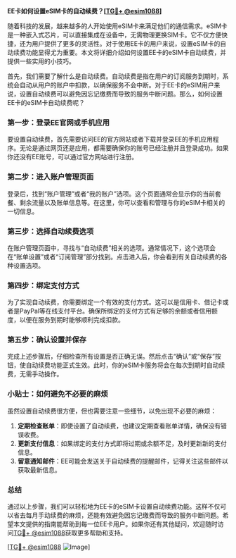 **EE卡如何设置eSIM卡的自动续费？[[TG💪+ @esim1088](https://t.me/s/esim1088)]**

随着科技的发展，越来越多的人开始使用eSIM卡来满足他们的通信需求。eSIM卡是一种嵌入式芯片，可以直接集成在设备中，无需物理更换SIM卡。它不仅方便快捷，还为用户提供了更多的灵活性。对于使用EE卡的用户来说，设置eSIM卡的自动续费功能显得尤为重要。本文将详细介绍如何设置EE卡的eSIM卡自动续费，并提供一些实用的小技巧。

首先，我们需要了解什么是自动续费。自动续费是指在用户的订阅服务到期时，系统会自动从用户的账户中扣款，以确保服务不会中断。对于EE卡的eSIM用户来说，设置自动续费可以避免因忘记缴费而导致的服务中断问题。那么，如何设置EE卡的eSIM卡自动续费呢？

### **第一步：登录EE官网或手机应用**

要设置自动续费，首先需要访问EE的官方网站或者下载并登录EE的手机应用程序。无论是通过网页还是应用，都需要确保你的账号已经注册并且登录成功。如果你还没有EE账号，可以通过官方网站进行注册。

### **第二步：进入账户管理页面**

登录后，找到“账户管理”或者“我的账户”选项。这个页面通常会显示你的当前套餐、剩余流量以及账单信息等。在这里，你可以查看和管理与你的eSIM卡相关的一切信息。

### **第三步：选择自动续费选项**

在账户管理页面中，寻找与“自动续费”相关的选项。通常情况下，这个选项会在“账单设置”或者“订阅管理”部分找到。点击进入后，你会看到有关自动续费的各种设置选项。

### **第四步：绑定支付方式**

为了实现自动续费，你需要绑定一个有效的支付方式。这可以是信用卡、借记卡或者是PayPal等在线支付平台。确保所绑定的支付方式有足够的余额或者信用额度，以便在服务到期时能够顺利完成扣款。

### **第五步：确认设置并保存**

完成上述步骤后，仔细检查所有设置是否正确无误。然后点击“确认”或“保存”按钮，使自动续费功能正式生效。此时，你的eSIM卡服务将会在每次到期时自动续费，无需手动操作。

### **小贴士：如何避免不必要的麻烦**

虽然设置自动续费很方便，但也需要注意一些细节，以免出现不必要的麻烦：

1. **定期检查账单**：即使设置了自动续费，也建议定期查看账单详情，确保没有错误收费。
2. **更新支付信息**：如果绑定的支付方式即将过期或余额不足，及时更新新的支付信息。
3. **留意通知邮件**：EE可能会发送关于自动续费的提醒邮件，记得关注这些邮件以获取最新信息。

### **总结**

通过以上步骤，我们可以轻松地为EE卡的eSIM卡设置自动续费功能。这样不仅可以省去每月手动续费的麻烦，还能有效避免因忘记缴费而导致的服务中断问题。希望本文提供的指南能帮助到每一位EE卡用户。如果你还有其他疑问，欢迎随时访问[TG💪+ @esim1088](https://t.me/s/esim1088)获取更多帮助和支持。

[[TG💪+ @esim1088](https://t.me/s/esim1088) ![Image](https://i.postimg.cc/4NQfJmqS/Snipaste-2025-05-13-00-14-12.png)]